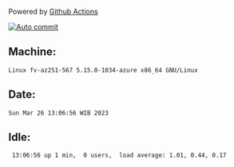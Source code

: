 Powered by [Github Actions](https://github.com/features/actions)

[![Auto commit](https://github.com/hiage/workstation/workflows/Auto%20commit/badge.svg)](https://github.com/hiage/workstation/actions?query=workflow%3A%22Auto+commit%22)

## Machine:
```
Linux fv-az251-567 5.15.0-1034-azure x86_64 GNU/Linux
```
## Date:
```
Sun Mar 26 13:06:56 WIB 2023
```
## Idle:
```
 13:06:56 up 1 min,  0 users,  load average: 1.01, 0.44, 0.17
```

